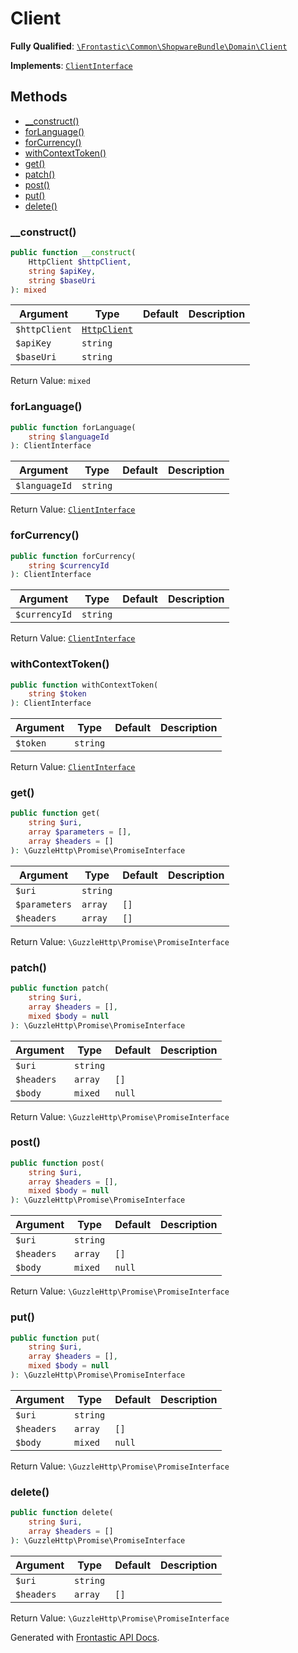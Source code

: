 #  Client

**Fully Qualified**: [`\Frontastic\Common\ShopwareBundle\Domain\Client`](../../../../src/php/ShopwareBundle/Domain/Client.php)

**Implements**: [`ClientInterface`](ClientInterface.md)

## Methods

* [__construct()](#__construct)
* [forLanguage()](#forlanguage)
* [forCurrency()](#forcurrency)
* [withContextToken()](#withcontexttoken)
* [get()](#get)
* [patch()](#patch)
* [post()](#post)
* [put()](#put)
* [delete()](#delete)

### __construct()

```php
public function __construct(
    HttpClient $httpClient,
    string $apiKey,
    string $baseUri
): mixed
```

Argument|Type|Default|Description
--------|----|-------|-----------
`$httpClient`|[`HttpClient`](../../HttpClient.md)||
`$apiKey`|`string`||
`$baseUri`|`string`||

Return Value: `mixed`

### forLanguage()

```php
public function forLanguage(
    string $languageId
): ClientInterface
```

Argument|Type|Default|Description
--------|----|-------|-----------
`$languageId`|`string`||

Return Value: [`ClientInterface`](ClientInterface.md)

### forCurrency()

```php
public function forCurrency(
    string $currencyId
): ClientInterface
```

Argument|Type|Default|Description
--------|----|-------|-----------
`$currencyId`|`string`||

Return Value: [`ClientInterface`](ClientInterface.md)

### withContextToken()

```php
public function withContextToken(
    string $token
): ClientInterface
```

Argument|Type|Default|Description
--------|----|-------|-----------
`$token`|`string`||

Return Value: [`ClientInterface`](ClientInterface.md)

### get()

```php
public function get(
    string $uri,
    array $parameters = [],
    array $headers = []
): \GuzzleHttp\Promise\PromiseInterface
```

Argument|Type|Default|Description
--------|----|-------|-----------
`$uri`|`string`||
`$parameters`|`array`|`[]`|
`$headers`|`array`|`[]`|

Return Value: `\GuzzleHttp\Promise\PromiseInterface`

### patch()

```php
public function patch(
    string $uri,
    array $headers = [],
    mixed $body = null
): \GuzzleHttp\Promise\PromiseInterface
```

Argument|Type|Default|Description
--------|----|-------|-----------
`$uri`|`string`||
`$headers`|`array`|`[]`|
`$body`|`mixed`|`null`|

Return Value: `\GuzzleHttp\Promise\PromiseInterface`

### post()

```php
public function post(
    string $uri,
    array $headers = [],
    mixed $body = null
): \GuzzleHttp\Promise\PromiseInterface
```

Argument|Type|Default|Description
--------|----|-------|-----------
`$uri`|`string`||
`$headers`|`array`|`[]`|
`$body`|`mixed`|`null`|

Return Value: `\GuzzleHttp\Promise\PromiseInterface`

### put()

```php
public function put(
    string $uri,
    array $headers = [],
    mixed $body = null
): \GuzzleHttp\Promise\PromiseInterface
```

Argument|Type|Default|Description
--------|----|-------|-----------
`$uri`|`string`||
`$headers`|`array`|`[]`|
`$body`|`mixed`|`null`|

Return Value: `\GuzzleHttp\Promise\PromiseInterface`

### delete()

```php
public function delete(
    string $uri,
    array $headers = []
): \GuzzleHttp\Promise\PromiseInterface
```

Argument|Type|Default|Description
--------|----|-------|-----------
`$uri`|`string`||
`$headers`|`array`|`[]`|

Return Value: `\GuzzleHttp\Promise\PromiseInterface`

Generated with [Frontastic API Docs](https://github.com/FrontasticGmbH/apidocs).
